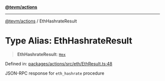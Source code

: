 [**@tevm/actions**](../README.md)

***

[@tevm/actions](../globals.md) / EthHashrateResult

# Type Alias: EthHashrateResult

> **EthHashrateResult**: [`Hex`](Hex.md)

Defined in: [packages/actions/src/eth/EthResult.ts:48](https://github.com/evmts/tevm-monorepo/blob/main/packages/actions/src/eth/EthResult.ts#L48)

JSON-RPC response for `eth_hashrate` procedure
